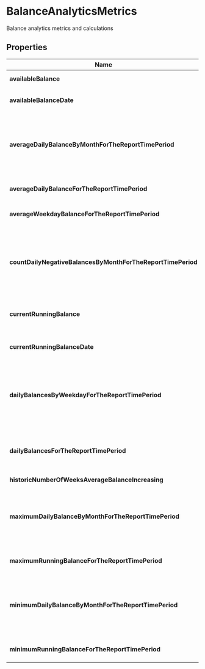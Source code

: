 

# BalanceAnalyticsMetrics

Balance analytics metrics and calculations

## Properties

| Name | Type | Description | Notes |
|------------ | ------------- | ------------- | -------------|
|**availableBalance** | **Double** | Available Balance |  [optional] |
|**availableBalanceDate** | **String** | Available Balance date |  [optional] |
|**averageDailyBalanceByMonthForTheReportTimePeriod** | [**List&lt;ObbDateRangeAndAmount&gt;**](ObbDateRangeAndAmount.md) | Average daily ending balance each month over the report time period |  [optional] |
|**averageDailyBalanceForTheReportTimePeriod** | **Double** | Average Daily Balance |  [optional] |
|**averageWeekdayBalanceForTheReportTimePeriod** | **Double** | Average Weekday Balance |  [optional] |
|**countDailyNegativeBalancesByMonthForTheReportTimePeriod** | [**List&lt;ObbDateRangeAndCount&gt;**](ObbDateRangeAndCount.md) | Number of negative daily ending balances each month over the report time period |  [optional] |
|**currentRunningBalance** | **Double** | Current Running Balance Date |  [optional] |
|**currentRunningBalanceDate** | **String** | Current Running Balance date |  [optional] |
|**dailyBalancesByWeekdayForTheReportTimePeriod** | [**List&lt;ObbDailyBalance&gt;**](ObbDailyBalance.md) | Daily balance of the account during weekdays over the length of the report |  [optional] |
|**dailyBalancesForTheReportTimePeriod** | [**List&lt;ObbDailyBalance&gt;**](ObbDailyBalance.md) | Daily balance of the account over the length of the report |  [optional] |
|**historicNumberOfWeeksAverageBalanceIncreasing** | [**ObbNumWeeksAverageBalanceIncreasing**](ObbNumWeeksAverageBalanceIncreasing.md) |  |  [optional] |
|**maximumDailyBalanceByMonthForTheReportTimePeriod** | [**List&lt;ObbDateRangeAndAmount&gt;**](ObbDateRangeAndAmount.md) | Maximum daily ending balance each month over the report time period |  [optional] |
|**maximumRunningBalanceForTheReportTimePeriod** | **Double** | Maximum Running Balance |  [optional] |
|**minimumDailyBalanceByMonthForTheReportTimePeriod** | [**List&lt;ObbDateRangeAndAmount&gt;**](ObbDateRangeAndAmount.md) | Minimum daily ending balance each month over the report time period |  [optional] |
|**minimumRunningBalanceForTheReportTimePeriod** | **Double** | Minimum Running Balance |  [optional] |



